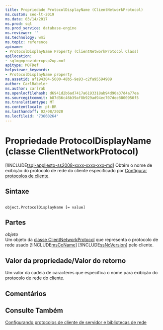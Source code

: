 ```yaml
---
title: Propriedade ProtocolDisplayName (ClientNetworkProtocol)
ms.custom: seo-lt-2019
ms.date: 03/14/2017
ms.prod: sql
ms.prod_service: database-engine
ms.reviewer: ''
ms.technology: wmi
ms.topic: reference
apiname:
- ProtocolDisplayName Property (ClientNetworkProtocol Class)
apilocation:
- sqlmgmproviderxpsp2up.mof
apitype: MOFDef
helpviewer_keywords:
- ProtocolDisplayName property
ms.assetid: af194304-5600-48b5-9e93-c2fa95594909
author: CarlRabeler
ms.author: carlrab
ms.openlocfilehash: d6941d2b6ad7417a6193318ab94d90a37d4a77ea
ms.sourcegitcommit: b87d36c46b39af8b929ad94ec707dee8800950f5
ms.translationtype: MT
ms.contentlocale: pt-BR
ms.lasthandoff: 02/08/2020
ms.locfileid: "73660264"
---
```

# <a name="protocoldisplayname-property-clientnetworkprotocol-class"></a>Propriedade ProtocolDisplayName (classe ClientNetworkProtocol)
[!INCLUDE[tsql-appliesto-ss2008-xxxx-xxxx-xxx-md](../../../includes/tsql-appliesto-ss2008-xxxx-xxxx-xxx-md.md)]
  Obtém o nome de exibição do protocolo de rede do cliente especificado por [Configurar protocolos de cliente](https://technet.microsoft.com/library/ms181035.aspx).  
  
## <a name="syntax"></a>Sintaxe  
  
```  
  
object.ProtocolDisplayName [= value]  
```  
  
## <a name="parts"></a>Partes  
 *objeto*  
 Um objeto da [classe ClientNetworkProtocol](../../../relational-databases/wmi-provider-configuration-classes/clientnetworkprotocol-class/clientnetworkprotocol-class.md) que representa o protocolo de rede usado [!INCLUDE[msCoName](../../../includes/msconame-md.md)] [!INCLUDE[ssNoVersion](../../../includes/ssnoversion-md.md)] pelo cliente.  
  
## <a name="property-valuereturn-value"></a>Valor da propriedade/Valor do retorno  
 Um valor da cadeia de caracteres que especifica o nome para exibição do protocolo de rede do cliente.  
  
## <a name="remarks"></a>Comentários  
  
## <a name="see-also"></a>Consulte Também  
 [Configurando protocolos de cliente de servidor e bibliotecas de rede](https://technet.microsoft.com/library/ms181035.aspx)  
  
  
